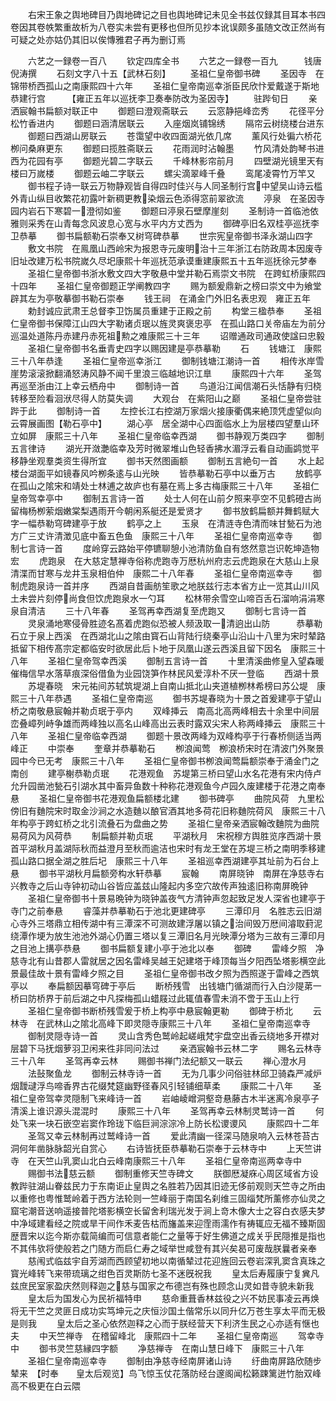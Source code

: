 <!-- { "loadSidebar": true } -->
　　右宋王象之舆地碑目乃舆地碑记之目也舆地碑记未见全书兹仅録其目耳本书四卷因其卷帙繁重故析为八卷实未尝有更移也但所见抄本讹误颇多虽随文改正然尚有可疑之处亦姑仍其旧以俟慱雅君子再为删订焉













　　六艺之一録卷一百八
　　钦定四库全书
　　六艺之一録卷一百九　　　钱唐倪涛撰
　　石刻文字八十五【武林石刻】
　　圣祖仁皇帝御书碑
　　圣因寺　在锦带桥西孤山之南康熙四十六年
　　圣祖仁皇帝南巡幸浙臣民欣忭爱戴遂于斯地恭建行宫　　　【雍正五年以巡抚李卫奏奉防改为圣因寺】
　　驻跸旬日
　　亲洒宸翰书扁额对联正中
　　御题曰澄观斋联云
　　云窓静挹峰峦秀
　　花径平分松竹香进内
　　御题曰涵清居联云
　　入座烟岚铺锦绣
　　隔帘云树绕楼台进东
　　御题曰西湖山房联云
　　苍霭望中收四面湖光依几席
　　薰风行处徧六桥花栁问桑麻更东
　　御题曰揽胜斋联云
　　花雨润时沾翰墨
　　竹风清处韵琴书进西为花园有亭
　　御题光碧二字联云
　　千峰林影帘前月
　　四壁湖光镜里天有楼曰万嵗楼
　　御题云岫二字联云
　　螺尖滴翠峰千叠
　　鸾尾凌霄竹万竿又
　　御书程子诗一联云万物静观皆自得四时佳兴与人同圣制行宫中望吴山诗云槛外青山纵目收繁花初露叶新稠更教染烟云色添得窓前翠欲流
　　渟泉　在圣因寺园内岩石下寒碧一澄彻如鉴
　　御题曰渟泉石壁摩崖刻
　　圣制诗一首临池依雅则采秀在山青每念风波息心宽与水平内方丈西为
　　御碑亭旧名双桂亭巡抚李卫恭摹
　　御书扁额勒石崇奉又树穹碑恭摹
　　世宗宪皇帝御书泽永湖山四字
　　敷文书院　在鳯凰山西岭宋为报恩寺元废明治十三年浙江右防政周本因废寺旧址改建万松书院嵗久尽圯康熙十年巡抚范承谟重建康熙五十五年巡抚徐元梦奉
　　圣祖仁皇帝御书浙水敷文四大字敬悬中堂并勒石焉崇文书院　在跨虹桥康熙四十四年
　　圣祖仁皇帝御题正学阐教四字
　　赐为额爰鼎新之榜曰崇文中为飨堂辟其左为亭敬摹御书勒石崇奉
　　钱王祠　在涌金门外旧名表忠观　雍正五年
　　勅封诚应武肃王总督李卫饬属员重建于正殿之前
　　构堂三楹恭奉
　　圣祖仁皇帝御书保障江山四大字勒诸贞珉以旌灵爽褒忠亭　在孤山路口关帝庙左为前分巡温处道陈丹赤建丹赤死祖勲之难康熙三十三年
　　诏赠通政司通政使諡曰忠毅
　　圣祖仁皇帝御书名垂青史四字以赐因建是亭恭摹勒
　　石
　　钱塘江　康熙三十八年恭逢
　　圣祖仁皇帝巡幸浙江
　　御制钱塘江潮诗一首
　　相传氷岸雪崖势滚滚掀翻涌怒涛风静不闻千里浪三临越地识江臯
　　康熙四十六年
　　圣驾再巡至浙由江上幸云栖舟中
　　御制诗一首
　　鸟道沿江闻信潮石头恬静有归桡转移至险看洄洑尽得人防莫失调
　　大观台　在紫阳山之巅
　　圣祖仁皇帝尝驻跸于此
　　御制诗一首
　　左控长江右控湖万家烟火接康衢偶来絶顶凭虚望似向云霄展画图【勒石亭中】
　　湖心亭　居全湖中心四面临水上为层楼四望羣山环立如屏　康熙三十八年
　　圣祖仁皇帝临幸西湖
　　御书静观万类四字
　　御制五言律诗
　　湖光开潋灔临幸及芳时微翠堆山色轻香拂水湄浮云看自动画鹢觉平移静坐观羣类资生得所宜
　　御书天然图画额
　　御制五言絶句一首
　　水上起楼台湖面平如镜春风吟栁条逺与山光映
　　皆恭摹勒石亭中以垂万古
　　放鹤亭　在孤山之隂宋和靖处士林逋之故庐也有墓在焉上多古梅康熙三十八年
　　圣祖仁皇帝驾幸亭中
　　御制五言诗一首
　　处士人何在山前夕照来亭空不见鹤磴古尚留梅杨栁萦烟嫩棠梨遇雨开今朝闲系艇还是爱贤才
　　御书放鹤扁额并舞鹤赋大字一幅恭勒穹碑建亭于放
　　鹤亭之上
　　玉泉　在清涟寺色清而味甘甃石为池方广三丈许清澂见底中畜五色鱼　康熙三十八年
　　圣祖仁皇帝南巡幸寺
　　御制七言诗一首
　　度岭穿云路始平停镳聊憩小池清防鱼自有悠然意岂识乾坤造物宏
　　虎跑泉　在大慈定慧禅寺俗称虎跑寺万厯杭州府志云虎跑泉在大慈山上泉清渫而甘寒与龙井玉泉相伯仲　康熙二十八年春
　　圣祖仁皇帝南巡幸寺
　　御制虎跑泉诗一首并序
　　西湖自昔画舫笙歌之地朕兹行志本省方止一览其山川风土未尝片刻停尚食但饮虎跑泉水一勺耳
　　松林带余雪空山啼百舌石溜响涓涓寒泉自清洁
　　三十八年春
　　圣驾再幸西湖复至虎跑又
　　御制七言诗一首
　　灵泉涌地寒侵骨胜迹名髙着虎跑似恐被人频汲取一清逈出山防　　　恭摹勒石立于泉上西溪　在西湖北山之隂由寳石山背陆行绕秦亭山沿山十八里为宋时辇路抵留下相传髙宗定都临安时欲居此后卜地于凤凰山遂云西溪且留下因名　康熙三十八年
　　圣祖仁皇帝驾幸西溪
　　御制五言诗一首
　　十里清溪曲修皇入望森暖催梅信早水落草痕深俗借鱼为业园饶笋作林民风爱淳朴不厌一登临
　　西湖十景
　　苏堤春晓　宋元祐间苏轼筑堤湖上自南山抵北山夹道植栁林希榜曰苏公堤　康熙三十八年恭遇
　　圣祖仁皇帝南巡
　　御书苏堤春晓为十景之首爰建亭于望山桥之南敬悬宸翰并勒贞珉于亭内
　　双峰挿云　南高北高两峰相去十余里中间层峦叠嶂列峙争雄而两峰独以高名山峰高出云表时露双尖宋人称两峰挿云　康熙三十八年
　　圣祖仁皇帝临幸西湖
　　御题十景改两峰为双峰构亭于行春桥侧适当两峰正
　　中崇奉
　　奎章并恭摹勒石
　　栁浪闻莺　栁浪桥宋时在清波门外聚景园中今已无考　康熙三十八年
　　圣祖仁皇帝御书栁浪闻莺扁额崇奉于涌金门之南创
　　建亭榭恭勒贞珉
　　花港观鱼　苏堤第三桥曰望山水名花港有宋内侍卢允升园凿池甃石引湖水其中畜异鱼数十种称花港观鱼今卢园久废建楼于花港之南奉悬
　　圣祖仁皇帝御书花港观鱼扁额楼北建
　　御书碑亭
　　曲院风荷　九里松傍旧有麯院宋时取金沙涧之水造麯以酿官酒其地多荷花旧称麯院荷风　康熙三十八年构亭于跨虹桥之北引流叠石为盘曲之势
　　圣祖仁皇帝亲洒宸翰改麯院为曲院易荷风为风荷恭
　　制扁额并勒贞珉
　　平湖秋月　宋祝穆方舆胜览序西湖十景首平湖秋月盖湖际秋而益澄月至秋而逾洁也宋时有龙王堂在苏堤三桥之南明季移建孤山路口据全湖之胜后圮　康熙三十八年
　　圣祖巡幸西湖建亭其址前为石台上悬
　　御书平湖秋月扁额旁构水轩恭摹
　　宸翰
　　南屏晓钟　南屏在净慈寺右兴教寺之后山寺钟初动山谷皆应盖兹山隆起内多空穴故传声独逺旧称南屏晩钟
　　圣祖仁皇帝御书十景易晩钟为晓钟盖夜气方清钟声忽起致足发人深省也建亭于寺门之前奉悬
　　睿藻并恭摹勒石于池北更建碑亭
　　三潭印月　名胜志云旧湖心寺外三塔鼎立相传湖中有三潭深不可测故建浮屠以镇之治间毁万厯间濬取葑泥绕潭作埂为放生池池外湖心仍置三塔以复三潭旧名月光映潭分塔为三故有三潭印月之目池上搆亭恭悬
　　御书扁额复建小亭于池北以奉
　　御碑
　　雷峰夕照　净慈寺北有山昔郡人雷就居之因名雷峰吴越王妃建塔于峰顶每当夕阳西坠塔影横空此景最佳故十景有雷峰夕照之目
　　圣祖仁皇帝御书改夕照为西照遂于雷峰之西筑亭以
　　奉扁额因摹穹碑于亭后
　　断桥残雪　出钱塘门循湖而行入白沙隄苐一桥曰防桥界于前后湖之中凡探梅孤山蜡屐过此辄值春雪未消不啻于玉山上行
　　圣祖仁皇帝御书断桥残雪爰于桥上构亭中悬宸翰更勒
　　御碑于桥北
　　云林寺　在武林山之隂北高峰下即灵隠寺康熙三十八年
　　圣祖仁皇帝南巡幸寺
　　御制灵隠寺诗一首
　　灵山含秀色鹫岭起嵯峨梵宇盘空出香云绕地多开襟对层碧下马抚烟萝羽卫闲来徃非同问法过
　　亲洒宸翰书云林二字
　　赐名云林寺三十八年
　　圣驾再幸云林
　　赐御书禅门法纪额又一联云
　　禅心澄水月
　　法鼔聚鱼龙
　　御制云林寺诗一首
　　无为几事少问俗驻林邱卫骑森严减炉烟靉叇浮鸟啼香界古花缀梵筵幽野径春风引轻铺细草柔
　　康熙二十八年
　　圣祖仁皇帝驾幸灵隠制飞来峰诗一首
　　岩岫崚嶒洞壑竒悬藤古木半迷离冷泉亭子清溪上谁识源头混混时
　　康熙三十八年
　　圣驾再幸云林制灵鹫诗一首
　　何处飞来一块石嵌空岩窦作玲珑下临巨涧淙淙冷上防长松谡谡风
　　康熙四十二年
　　圣驾又幸云林制再过鹫峰诗一首
　　爱此清幽一径深马随泉响入云林苍苔古洞何年凿脉脉韶光自赏心
　　右诗皆抚臣恭摹勒石崇奉于云林寺中
　　上天竺讲寺　在天竺山乳窦山北白云峰南康熙三十八年
　　圣祖仁皇帝南巡两幸寺中
　　赐御书法慈云额
　　御制重修天竺寺碑文
　　朕御厯凝庥心周区域省方设教跸驻湖山眷兹民力于东南讵止皇舆之名胜若乃因其旧迹无侈前观则天竺寺之所由以重修也粤惟鹫岭着于西方法轮则一竺峰丽于南国名刹维三固缁梵所薰修亦仙灵之窟宅潮音送响遥接普陀塔影横空长留舍利瑞光发于涧上竒木像大士之容白衣感夫梦中净域建看经之院或旱干间作禾麦告枯而旛盖来迎霔雨濡作有祷辄应无福不臻斯固歴晋宋以迄今斯亦载简编而可信意者能仁之量等于好生佛道之成关乎民隠推是指也不其伟欤将使般若之门随方而启仁寿之域举世咸登有其兴矣曷可废哉朕曩者亲奉
　　慈闱式临兹宇自芳湖而西顾望初地以南循辇过花迎旌回云卷岩深乳窦含真珠之寳光峰转飞来带琉璃之绀色百灵斯防七圣不迷旣祝我
　　皇太后寿履康宁复兾凡兹庶民室家盈庆然则释迦之慈与国家之布德岂有殊也顾念山灵如昔寺貌未新我
　　皇太后为国发心为民祈福特申
　　慈命重葺香林兹役之兴不妨民事凌云再焕将无干竺之灵匪日成功实笃坤元之庆恒沙国土偕常乐以同升亿万苍生享太平而无极是则我
　　皇太后之圣心依然迦释之心而于朕经营天下利济生民之心亦适有惬也夫
　　中天竺禅寺　在稽留峰北　康熙四十二年
　　圣祖仁皇帝南巡
　　驾幸寺中
　　御书灵竺慈縁四字额
　　净慈禅寺　在南山慧日峰下　康熙三十八年
　　圣祖仁皇帝南巡幸寺
　　御制由净慈寺经南屏诸山诗
　　纡曲南屏路欣随步辇来　【时奉　　皇太后观览】鸟飞惊玉仗花落防经台邃阁闻松籁踈篱迸竹胎双峰高不极更在白云隈
